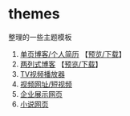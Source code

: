 # themes
 整理的一些主题模板


1. [单页博客/个人简历](blog) 【[预览/下载](https://zodream.cn/demo/id/1.html)】
2. [两列式博客](period) 【[预览/下载](https://zodream.cn/demo/id/2.html)】
3. [TV视频播放器](tv) 
4. [视频网址/短视频](video)
5. [企业展示网页](business)
6. [小说网页](novel)